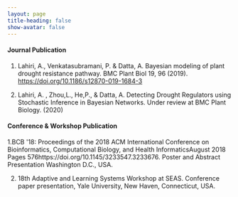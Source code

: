 ```yaml
---
layout: page
title-heading: false
show-avatar: false
---
```


#### Journal Publication
1. Lahiri, A., Venkatasubramani, P. & Datta, A. Bayesian modeling of plant drought resistance pathway. 
BMC Plant Biol 19, 96 (2019). https://doi.org/10.1186/s12870-019-1684-3

2. Lahiri, A. , Zhou,L., He,P., & Datta, A. Detecting Drought Regulators using Stochastic Inference in Bayesian Networks.
Under review at BMC Plant Biology. (2020) 


#### Conference & Workshop Publication
1.BCB '18: Proceedings of the 2018 ACM International Conference on Bioinformatics, Computational Biology, and Health InformaticsAugust 2018 Pages 576https://doi.org/10.1145/3233547.3233676. Poster and Abstract Presentation Washington D.C., USA.  

2. 18th Adaptive and Learning Systems Workshop at SEAS. Conference paper presentation, Yale University, New Haven, Connecticut, USA. 
